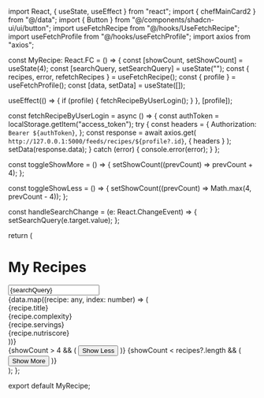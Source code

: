 import React, { useState, useEffect } from "react";
import { chefMainCard2 } from "@/data";
import { Button } from "@/components/shadcn-ui/ui/button";
import useFetchRecipe from "@/hooks/UseFetchRecipe";
import useFetchProfile from "@/hooks/useFetchProfile";
import axios from "axios";

const MyRecipe: React.FC = () => {
  const [showCount, setShowCount] = useState(4);
  const [searchQuery, setSearchQuery] = useState("");
  const { recipes, error, refetchRecipes } = useFetchRecipe();
  const { profile } = useFetchProfile();
  const [data, setData] = useState([]);

  useEffect(() => {
    if (profile) {
      fetchRecipeByUserLogin();
    }
  }, [profile]);

  const fetchRecipeByUserLogin = async () => {
    const authToken = localStorage.getItem("access_token");
    try {
      const headers = {
        Authorization: `Bearer ${authToken}`,
      };
      const response = await axios.get(
        `http://127.0.0.1:5000/feeds/recipes/${profile?.id}`,
        { headers }
      );
      setData(response.data);
    } catch (error) {
      console.error(error);
    }
  };

  const toggleShowMore = () => {
    setShowCount((prevCount) => prevCount + 4);
  };

  const toggleShowLess = () => {
    setShowCount((prevCount) => Math.max(4, prevCount - 4));
  };

  const handleSearchChange = (e: React.ChangeEvent<HTMLInputElement>) => {
    setSearchQuery(e.target.value);
  };

  return (
    <div>
      <div className="flex justify-between items-center">
        <h1 className="text-2xl font-bold">My Recipes</h1>
        <input
          type="search"
          className="border-2 border-slate-400 rounded-lg p-3"
          placeholder="Search here"
          value={searchQuery}
          onChange={handleSearchChange}
        />
      </div>
      <div className="pt-10">
        <div className="grid grid-cols-4 gap-4 px-10 pt-4">
          {data.map((recipe: any, index: number) => (
            <div key={index} className="rounded-xl shadow-md shadow-black">
              <img src={recipe.image} alt="" className="rounded-t-xl" />
              <div className="flex flex-col gap-2 pt-2 bg-slate-50 rounded-b-xl p-5">
                <div className="flex justify-center items-center">
                  {recipe.title}
                </div>
                <div className="flex justify-around items-center">
                  <div>{recipe.complexity}</div>
                  <div>{recipe.servings}</div>
                  <div>{recipe.nutriscore}</div>
                </div>
              </div>
            </div>
          ))}
        </div>
        <div className="px-10 pt-4 flex justify-end items-center gap-2">
          {showCount > 4 && (
            <Button onClick={toggleShowLess} className="text-white">
              Show Less
            </Button>
          )}
          {showCount < recipes?.length && (
            <Button onClick={toggleShowMore} className="text-white">
              Show More
            </Button>
          )}
        </div>
      </div>
    </div>
  );
};

export default MyRecipe;
